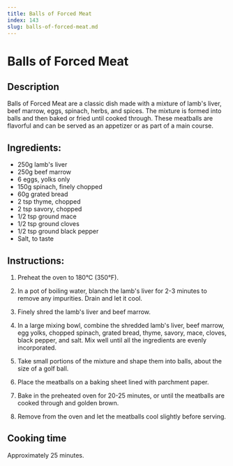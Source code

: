 ```yaml
---
title: Balls of Forced Meat
index: 143
slug: balls-of-forced-meat.md
---
```


# Balls of Forced Meat

## Description
Balls of Forced Meat are a classic dish made with a mixture of lamb's liver, beef marrow, eggs, spinach, herbs, and spices. The mixture is formed into balls and then baked or fried until cooked through. These meatballs are flavorful and can be served as an appetizer or as part of a main course.

## Ingredients:
- 250g lamb's liver
- 250g beef marrow
- 6 eggs, yolks only
- 150g spinach, finely chopped
- 60g grated bread
- 2 tsp thyme, chopped
- 2 tsp savory, chopped
- 1/2 tsp ground mace
- 1/2 tsp ground cloves
- 1/2 tsp ground black pepper
- Salt, to taste

## Instructions:
1. Preheat the oven to 180°C (350°F).

2. In a pot of boiling water, blanch the lamb's liver for 2-3 minutes to remove any impurities. Drain and let it cool.

3. Finely shred the lamb's liver and beef marrow.

4. In a large mixing bowl, combine the shredded lamb's liver, beef marrow, egg yolks, chopped spinach, grated bread, thyme, savory, mace, cloves, black pepper, and salt. Mix well until all the ingredients are evenly incorporated.

5. Take small portions of the mixture and shape them into balls, about the size of a golf ball.

6. Place the meatballs on a baking sheet lined with parchment paper.

7. Bake in the preheated oven for 20-25 minutes, or until the meatballs are cooked through and golden brown.

8. Remove from the oven and let the meatballs cool slightly before serving.

## Cooking time
Approximately 25 minutes.